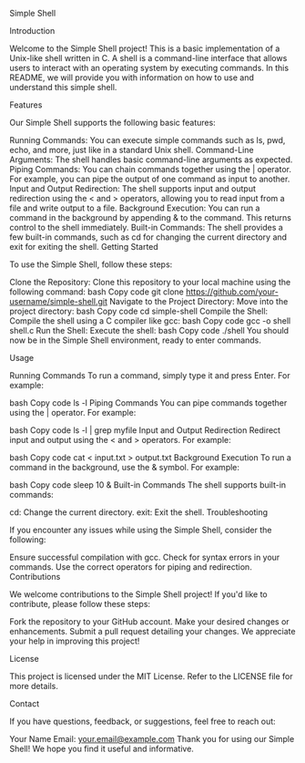 Simple Shell

Introduction

Welcome to the Simple Shell project! This is a basic implementation of a Unix-like shell written in C. A shell is a command-line interface that allows users to interact with an operating system by executing commands. In this README, we will provide you with information on how to use and understand this simple shell.

Features

Our Simple Shell supports the following basic features:

Running Commands: You can execute simple commands such as ls, pwd, echo, and more, just like in a standard Unix shell.
Command-Line Arguments: The shell handles basic command-line arguments as expected.
Piping Commands: You can chain commands together using the | operator. For example, you can pipe the output of one command as input to another.
Input and Output Redirection: The shell supports input and output redirection using the < and > operators, allowing you to read input from a file and write output to a file.
Background Execution: You can run a command in the background by appending & to the command. This returns control to the shell immediately.
Built-in Commands: The shell provides a few built-in commands, such as cd for changing the current directory and exit for exiting the shell.
Getting Started

To use the Simple Shell, follow these steps:

Clone the Repository: Clone this repository to your local machine using the following command:
bash
Copy code
git clone https://github.com/your-username/simple-shell.git
Navigate to the Project Directory: Move into the project directory:
bash
Copy code
cd simple-shell
Compile the Shell: Compile the shell using a C compiler like gcc:
bash
Copy code
gcc -o shell shell.c
Run the Shell: Execute the shell:
bash
Copy code
./shell
You should now be in the Simple Shell environment, ready to enter commands.

Usage

Running Commands
To run a command, simply type it and press Enter. For example:

bash
Copy code
ls -l
Piping Commands
You can pipe commands together using the | operator. For example:

bash
Copy code
ls -l | grep myfile
Input and Output Redirection
Redirect input and output using the < and > operators. For example:

bash
Copy code
cat < input.txt > output.txt
Background Execution
To run a command in the background, use the & symbol. For example:

bash
Copy code
sleep 10 &
Built-in Commands
The shell supports built-in commands:

cd: Change the current directory.
exit: Exit the shell.
Troubleshooting

If you encounter any issues while using the Simple Shell, consider the following:

Ensure successful compilation with gcc.
Check for syntax errors in your commands.
Use the correct operators for piping and redirection.
Contributions

We welcome contributions to the Simple Shell project! If you'd like to contribute, please follow these steps:

Fork the repository to your GitHub account.
Make your desired changes or enhancements.
Submit a pull request detailing your changes.
We appreciate your help in improving this project!

License

This project is licensed under the MIT License. Refer to the LICENSE file for more details.

Contact

If you have questions, feedback, or suggestions, feel free to reach out:

Your Name
Email: your.email@example.com
Thank you for using our Simple Shell! We hope you find it useful and informative.

